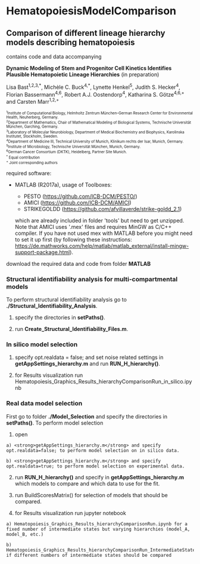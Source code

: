 # HematopoiesisModelComparison
## Comparison of different lineage hierarchy models describing hematopoiesis

contains code and data accompanying

<strong>Dynamic Modeling of Stem and Progenitor Cell Kinetics Identifies Plausible Hematopoietic Lineage Hierarchies</strong> (in preparation)

Lisa Bast<sup>1,2,3,\*</sup>, Michèle C. Buck<sup>4,\*</sup>, Lynette Henkel<sup>5</sup>, Judith S. Hecker<sup>4</sup>, Florian Bassermann<sup>4,6</sup>, Robert A.J. Oostendorp<sup>4</sup>, Katharina S. Götze<sup>4,6,+</sup> and Carsten Marr<sup>1,2,+</sup>

<sub><sup>
<sup>1</sup>Institute of Computational Biology, Helmholtz Zentrum München–German Research Center for Environmental Health, Neuherberg, Germany. <br>
<sup>2</sup>Department of Mathematics, Chair of Mathematical Modeling of Biological Systems, Technische Universität München, Garching, Germany. <br>
<sup>3</sup>Laboratory of Molecular Neurobiology, Department of Medical Biochemistry and Biophysics, Karolinska Institutet, Stockholm, Sweden.<br>
<sup>4</sup>Department of Medicine III, Technical University of Munich, Klinikum rechts der Isar, Munich, Germany. <br>
<sup>5</sup>Institute of Microbiology, Technische Universität München, Munich, Germany. <br>
<sup>6</sup>German Cancer Consortium (DKTK), Heidelberg, Partner Site Munich.<br>
<sup>\*</sup> Equal contribution  <br>
<sup>+</sup> Joint corresponding authors  <br>
</sup></sub>

 required software: 
- MATLAB (R2017a), usage of Toolboxes:
  - PESTO (https://github.com/ICB-DCM/PESTO/)
  - AMICI (https://github.com/ICB-DCM/AMICI) 
  - STRIKEGOLDD (https://github.com/afvillaverde/strike-goldd_2.1)
 
  which are already included in folder 'tools' but need to get unzipped. Note that AMICI uses '.mex' files and requires MinGW as C/C++ compiler.   If you have not used mex with MATLAB before you might need to set it up first (by following these instructions: https://de.mathworks.com/help/matlab/matlab_external/install-mingw-support-package.html).


download the required data and code from folder <strong>MATLAB</strong> 

<h3>Structural identifiability analysis for multi-compartmental models</h3>
To perform structural identifiability analysis go to <strong>./Structural_Identifiability_Analysis</strong>.

  1. specify the directories in <strong>setPaths()</strong>.
    
  2. run <strong>Create_Structural_Identifiability_Files.m</strong>.
  
<h3>In silico model selection</h3>

 1) specify opt.realdata = false; and set noise related settings in <strong>getAppSettings_hierarchy.m</strong> and run <strong>RUN_H_hierarchy()</strong>.
 
 2) for Results visualization run Hematopoiesis_Graphics_Results_hierarchyComparisonRun_in_silico.ipynb
 
<h3>Real data model selection</h3>
First go to folder <strong>./Model_Selection</strong> and specify the directories in <strong>setPaths()</strong>. To perform model selection  

  1) open
  
    a) <strong>getAppSettings_hierarchy.m</strong> and specify opt.realdata=false; to perform model selection on in silico data.
  
    b) <strong>getAppSettings_hierarchy.m</strong> and specify opt.realdata=true; to perform model selection on experimental data. 
    
  2) run <strong>RUN_H_hierarchy()</strong> and specify in <strong>getAppSettings_hierarchy.m</strong> which models to compare and which data to use for the fit.
  
  3) run BuildScoresMatrix() for selection of models that should be compared.
  
  4) for Results visualization run jupyter notebook
  
    a) Hematopoiesis_Graphics_Results_hierarchyComparisonRun.ipynb for a fixed number of intermediate states but varying hierarchies (model_A, model_B, etc.)
  
    b) Hematopoiesis_Graphics_Results_hierarchyComparisonRun_IntermediateStates_redData.ipynb if different numbers of intermediate states should be compared
 


    
    

